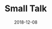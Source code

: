 ---
layout: post
title:  "Small Talk"
date:   2018-12-08
categories: Theatre
type: Lighting
thumbnail: 
org: Oberlin Student Theatre Association
show-type: Play
role: Lighting Design and Board Operator
start: 2018-12-02
rank: 
---